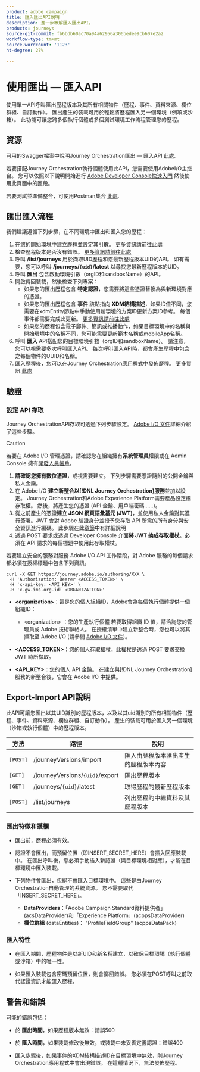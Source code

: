 ```yaml
---
product: adobe campaign
title: 匯入匯出API說明
description: 進一步瞭解匯入匯出API。
products: journeys
source-git-commit: fb6bdb60ac70a94a62956a306bedee9cb607e2a2
workflow-type: tm+mt
source-wordcount: '1123'
ht-degree: 27%

---
```



# 使用匯出 — 匯入API

使用單一API呼叫匯出歷程版本及其所有相關物件（歷程、事件、資料來源、欄位群組、自訂動作）。 匯出產生的裝載可用於輕鬆將歷程匯入另一個環境（例項或沙箱）。
此功能可讓您跨多個執行個體或多個測試環境工作流程管理您的歷程。


## 資源

可用的Swagger檔案中說明Journey Orchestration匯出 — 匯入API [此處](https://adobedocs.github.io/JourneyAPI/docs/).

若要搭配Journey Orchestration執行個體使用此API，您需要使用AdobeI/O主控台。 您可以依照以下說明開始進行 [Adobe Developer Console快速入門](https://www.adobe.io/apis/experienceplatform/console/docs.html#!AdobeDocs/adobeio-console/master/getting-started.md) 然後使用此頁面中的區段。

若要測試並準備整合，可使用Postman集合 [此處](https://raw.githubusercontent.com/AdobeDocs/JourneyAPI/master/postman-collections/Journey-Orchestration_Export-import-API_postman-collection.json).


## 匯出匯入流程

我們建議遵循下列步驟，在不同環境中匯出和匯入您的歷程：

1. 在您的開始環境中建立歷程並設定其引數。 [更多資訊請前往此處](https://experienceleague.adobe.com/docs/journeys/using/building-journeys/about-journey-building/journey.html)
1. 檢查歷程版本是否沒有錯誤。 [更多資訊請前往此處](https://experienceleague.adobe.com/docs/journeys/using/building-journeys/testing-the-journey.html)
1. 呼叫 **/list/journeys** 用於擷取UID歷程和您最新歷程版本UID的API。 如有需要，您可以呼叫 **/journeys/`{uid}`/latest** 以尋找您最新歷程版本的UID。
1. 呼叫 **匯出** 包含啟動環境引數（orgID和sandboxName）的API。
1. 開啟傳回裝載，然後檢查下列專案：
   * 如果您的匯出歷程包含 **特定認證**，您需要將這些憑證替換為與新環境對應的憑證。
   * 如果您的匯出歷程包含 **事件** 該點指向 **XDM結構描述**，如果ID值不同，您需要在xdmEntity節點中手動使用新環境的方案ID更新方案ID參考。 每個事件都需要完成此更新。 [更多資訊請前往此處](https://experienceleague.adobe.com/docs/journeys/using/events-journeys/experience-event-schema.html)
   * 如果您的歷程包含電子郵件、簡訊或推播動作，如果目標環境中的名稱與開始環境中的名稱不同，您可能需要更新範本名稱或mobileApp名稱。
1. 呼叫 **匯入** API搭配您的目標環境引數（orgID和sandboxName）。 請注意，您可以視需要多次呼叫匯入API。 每次呼叫匯入API時，都會產生歷程中包含之每個物件的UUID和名稱。
1. 匯入歷程後，您可以在Journey Orchestration應用程式中發佈歷程。 更多資訊 [此處](https://experienceleague.adobe.com/docs/journeys/using/building-journeys/publishing-the-journey.html)


## 驗證

### 設定 API 存取

Journey OrchestrationAPI存取可透過下列步驟設定。 [Adobe I/O 文件](https://www.adobe.io/authentication/auth-methods.html#!AdobeDocs/adobeio-auth/master/AuthenticationOverview/ServiceAccountIntegration.md)詳細介紹了這些步驟。

>[!CAUTION]
>
>若要在 Adobe I/O 管理憑證，請確認您在組織擁有<b>系統管理員</b>權限或在 Admin Console 擁有[開發人員帳戶](https://helpx.adobe.com/jp/enterprise/using/manage-developers.html)。

1. **請確認您擁有數位憑證**，或視需要建立。 下列步驟需要憑證隨附的公開金鑰與私人金鑰。
1. 在 Adobe I/O **建立新整合以[!DNL Journey Orchestration]服務**&#x200B;並加以設定。 Journey Orchestration和Adobe Experience Platform需要產品設定檔存取權。 然後，將產生您的憑證 (API 金鑰、用戶端密碼……)。
1. 從之前產生的憑證&#x200B;**建立 JSON 網頁語彙基元 (JWT)**，並使用私人金鑰對其進行簽署。JWT 會對 Adobe 驗證身分並授予您存取 API 所需的所有身分與安全資訊進行編碼。 此步驟在此[章節](https://www.adobe.io/authentication/auth-methods.html#!AdobeDocs/adobeio-auth/master/JWT/JWT.md)中有詳細說明
1. 透過 POST 要求或透過 Developer Console 介面&#x200B;**將 JWT 換成存取權杖**。必須在 API 請求的每個標題中使用此存取權杖。

若要建立安全的服務對服務 Adobe I/O API 工作階段，對 Adobe 服務的每個請求都必須在授權標題中包含下列資訊。

```
curl -X GET https://journey.adobe.io/authoring/XXX \
 -H 'Authorization: Bearer <ACCESS_TOKEN>' \
 -H 'x-api-key: <API_KEY>' \
 -H 'x-gw-ims-org-id: <ORGANIZATION>'
```

* **&lt;organization>**：這是您的個人組織ID，Adobe會為每個執行個體提供一個組織ID：

   * &lt;organization> ：您的生產執行個體
   若要取得組織 ID 值，請洽詢您的管理員或 Adobe 技術聯絡人。 在授權清單中建立新整合時，您也可以將其擷取至 Adobe I/O (請參閱 [Adobe I/O 文件](https://www.adobe.io/authentication.html))。

* **&lt;ACCESS_TOKEN>**：您的個人存取權杖，此權杖是透過 POST 要求交換 JWT 時所擷取。

* **&lt;API_KEY>**：您的個人 API 金鑰。 在建立與[!DNL Journey Orchestration]服務的新整合後，它會在 Adobe I/O 中提供。



## Export-Import API說明

此API可讓您匯出以其UID識別的歷程版本，以及以其uid識別的所有相關物件（歷程、事件、資料來源、欄位群組、自訂動作）。
產生的裝載可用於匯入另一個環境（沙箱或執行個體）中的歷程版本。

| 方法 | 路徑 | 說明 |
|---|---|---|
| `[POST]` | /journeyVersions/import | 匯入由歷程版本匯出產生的歷程版本內容 |
| `[GET]` | /journeyVersions/`{uid}`/export | 匯出歷程版本 |
| `[GET]` | /journeys/`{uid}`/latest | 取得歷程的最新歷程版本 |
| `[POST]` | /list/journeys | 列出歷程的中繼資料及其歷程版本 |


### 匯出特徵和護欄

* 匯出前，歷程必須有效。

* 認證不會匯出，而預留位置（即INSERT_SECRET_HERE）會插入回應裝載中。
在匯出呼叫後，您必須手動插入新認證（與目標環境相對應），才能在目標環境中匯入裝載。

* 下列物件會匯出，但絕不會匯入目標環境中。 這些是由Journey Orchestration自動管理的系統資源。 您不需要取代「INSERT_SECRET_HERE」。
   * **DataProviders**：「Adobe Campaign Standard資料提供者」(acsDataProvider)和「Experience Platform」(acppsDataProvider)
   * **欄位群組** (dataEntities)： &quot;ProfileFieldGroup&quot; (acppsDataPack)



### 匯入特性

* 在匯入期間，歷程物件是以新UID和新名稱建立，以確保目標環境（執行個體或沙箱）中的唯一性。

* 如果匯入裝載包含密碼預留位置，則會擲回錯誤。 您必須在POST呼叫之前取代認證資訊才能匯入歷程。

## 警告和錯誤

可能的錯誤包括：

* 於 **匯出時間**，如果歷程版本無效：錯誤500

* 於 **匯入時間**，如果裝載修改後無效，或裝載中未妥善定義認證：錯誤400

* 匯入步驟後，如果事件的XDM結構描述ID在目標環境中無效，則Journey Orchestration應用程式中會出現錯誤。 在這種情況下，無法發佈歷程。